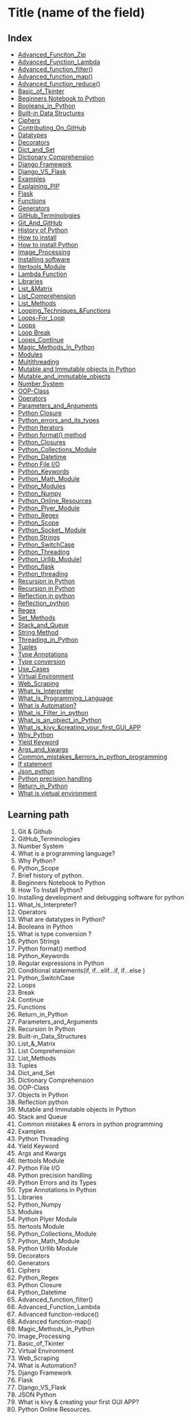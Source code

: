 <!--
1. Every major folder, for example, Frontend Web Development, Backend Web Development, Data Structures and Algorithm, etc, will have an index page.
2. Every index page should have a title, index with a link to all the language/topic folders, and a Learning path.
3. The learning path should act as a roadmap to the learners. The learners should not be clueless after coming to the repository.
    -->

# Title (name of the field)

## Index

- [Advanced_Funciton_Zip](./Advanced_Funciton_Zip)
- [Advanced_Function_Lambda](./Advanced_Function_Lambda)
- [Advanced_function_filter()](./Advanced_function_filter())
- [Advanced_function_map()](./Advanced_function_map())
- [Advanced_function_reduce()](./Advanced_function_reduce())
- [Basic_of_Tkinter](./Basic_of_Tkinter)
- [Beginners Notebook to Python](./Beginners-Notebook-to-Python)
- [Booleans_in_Python](./Booleans_in_Python)
- [Built-in Data Structures](./Built-in_Data_Structures)
- [Ciphers](./Ciphers)
- [Contributing_On_GitHub](./Contributing_On_GitHub)
- [Datatypes](./Datatypes)
- [Decorators](./Decorators)
- [Dict_and_Set](./Dict_and_Set)
- [Dictionary Comprehension](./Dictionary_Comprehension)
- [Django Framework](./Django_Framework)
- [Django_VS_Flask](./Django_VS_Flask)
- [Examples](./Examples)
- [Explaining_PIP](./Explaining_PIP)
- [Flask](./Flask)
- [Functions](./Functions)
- [Generators](./Generators)
- [GitHub_Terminologies](./GitHub_Terminologies)
- [Git_And_GitHub](./Git_And_GitHub)
- [History of Python](./History_Of_Python)
- [How to install](./How_To_Install)
- [How to install Python](./How_To_Install_Python)
- [Image_Processing](./Image_Processing)
- [Installing software](./Installing_Software)
- [Itertools_Module](./Itertools_Module)
- [Lambda Function](./Lambda-Function)
- [Libraries](./Libraries)
- [List_&Matrix](./List&_Matrix)
- [List_Comprehension](./List_Comprehension)
- [List_Methods](./List_Methods)
- [Looping_Techniques_&Functions](./Looping_Techniques&_Functions)
- [Loops-For_Loop](./Loops-For_Loop)
- [Loops](./Loops)
- [Loop Break](./Loops_Break)
- [Loops_Continue](./Loops_Continue)
- [Magic_Methods_In_Python](./Magic_Methods_In_Python)
- [Modules](./Modules)
- [Multithreading](./Multithreading)
- [Mutable and Immutable objects in Python](./Mutable-and-Immutable-objects-in-Python)
- [Mutable_and_immutable_objects](./Mutable_and_immutable_objects)
- [Number System](./Number-System)
- [OOP-Class](./OOP-Class)
- [Operators](./Operators)
- [Parameters_and_Arguments](./Parameters_and_Arguments)
- [Python Closure](./Python-Closure)
- [Python_errors_and_its_types](./Python_erros_and_its_types)
- [Python Iterators](./Python-Iterators)
- [Python format() method](./Python-format()-method)
- [Python_Closures](./Python-Closures)
- [Python_Collections_Module](./Python_Collections_Module)
- [Python_Datetime](./Python_Datetime)
- [Python File I/O](./Python_File_IO)
- [Python_Keywords](./Python_Keywords)
- [Python_Math_Module](./Python_Math_Module)
- [Python_Modules](./Python_Modules)
- [Python_Numpy](./Python_Numpy)
- [Python_Online_Resources](./Python_Online_Resources)
- [Python_Plyer_Module](./Python_Plyer_Module)
- [Python_Regex](./Python_Regex)
- [Python_Scope](./Python_Scope)
- [Python_Socket_ Module](./Python_Socket_Module)
- [Python Strings](./Python_Strings)
- [Python_SwitchCase](./Python_SwitchCase)
- [Python_Threading](./Python_Threading)
- [Python_Urllib_Module](./Python_Urllib_Module)]
- [Python_flask](./Python_flask)
- [Python_threading](./Python_threading)
- [Recursion in Python](./Recursion-in-Python)
- [Recursion in Python](./Recursion_in_Python)
- [Reflection in python](./Reflection-in-python)
- [Reflection_python](./Reflection_python)
- [Regex](./Regex)
- [Set_Methods](./Set-Methods)
- [Stack_and_Queue](./Stack_and_Queue)
- [String Method](./String-Method)
- [Threading_in_Python](./Threading_in_Python)
- [Tuples](./Tuples)
- [Type Annotations](./Type_Annotations)
- [Type conversion](./Type_Conversion)
- [Use_Cases](./Use_Cases)
- [Virtual Environment](./Virtual_Environment)
- [Web_Scraping](./Web_Scraping)
- [What_Is_Interpreter](./What_Is_Interpreter)
- [What_Is_Programming_Language](./What_Is_Programming_Language)
- [What is Automation?](./What_is_Automation)
- [What_is_Filter_in_python](./What_is_Filter_in_python)
- [What_is_an_object_in_Python](./What_is_an_object_in_Python)
- [What_is_kivy_&creating_your_first_GUI_APP](./What_is_kivy&_creating_your_first_GUI_APP)
- [Why_Python](./Why_Python)
- [Yield Keyword](./Yield_Keyword)
- [Args_and_kwargs](./args_&_kwargs)
- [Common_mistakes_&errors_in_python_programming](./common_mistakes&_errors_in_python_programming)
- [If statement](./if_statement)
- [Json_python](./json_python)
- [Python precision handling](./python-precision-handling)
- [Return_in_Python](./return_in_Python)
- [What is vietual environment](./what-is-vietual-environment)

## Learning path

1. Git & Github
2. GitHub_Terminologies
3. Number System
4. What is a programming language?
5. Why Python?
6. Python_Scope
7. Brief history of python.
8. Beginners Notebook to Python
9. How To Install Python?
10. Installing development and debugging software for python
11. What_Is_Interpreter?
12. Operators
13. What are datatypes in Python?
14. Booleans in Python
15. What is type conversion ?
16. Python Strings
17. Python format() method
18. Python_Keywords
19. Regular expressions in Python
20. Conditional statements(if, if...elif...if, if...else )
21. Python_SwitchCase
22. Loops
23. Break
24. Continue
25. Functions
26. Return_in_Python
27. Parameters_and_Arguments
28. Recursion In Python
29. Built-in_Data_Structures
30. List\_&_Matrix
31. List Comprehension
32. List_Methods
33. Tuples
34. Dict_and_Set
35. Dictionary Comprehension
36. OOP-Class
37. Objects in Python
38. Reflection python
39. Mutable and Immutable objects in Python
40. Stack and Queue
41. Common mistakes & errors in python programming
42. Examples
43. Python Threading
44. Yield Keyword
45. Args and Kwargs
46. Itertools Module
47. Python File I/O
48. Python precision handling
49. Python Errors and its Types
50. Type Annotations in Python
51. Libraries
52. Python_Numpy
53. Modules
54. Python Plyer Module
55. Itertools Module
56. Python_Collections_Module
57. Python_Math_Module
58. Python Urllib Module
59. Decorators
60. Generators
61. Ciphers
62. Python_Regex
63. Python Closure
64. Python_Datetime
65. Advanced_function_filter()
66. Advanced_Function_Lambda
67. Advanced function-reduce()
68. Advanced function-map()
69. Magic_Methods_In_Python
70. Image_Processing
71. Basic_of_Tkinter
72. Virtual Environment
73. Web_Scraping
74. What is Automation?
75. Django Framework
76. Flask
77. Django_VS_Flask
78. JSON Python
79. What is kivy & creating your first GUI APP?
80. Python Online Resources.

